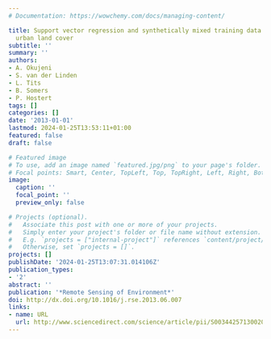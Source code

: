 ```yaml
---
# Documentation: https://wowchemy.com/docs/managing-content/

title: Support vector regression and synthetically mixed training data for quantifying
  urban land cover
subtitle: ''
summary: ''
authors:
- A. Okujeni
- S. van der Linden
- L. Tits
- B. Somers
- P. Hostert
tags: []
categories: []
date: '2013-01-01'
lastmod: 2024-01-25T13:53:11+01:00
featured: false
draft: false

# Featured image
# To use, add an image named `featured.jpg/png` to your page's folder.
# Focal points: Smart, Center, TopLeft, Top, TopRight, Left, Right, BottomLeft, Bottom, BottomRight.
image:
  caption: ''
  focal_point: ''
  preview_only: false

# Projects (optional).
#   Associate this post with one or more of your projects.
#   Simply enter your project's folder or file name without extension.
#   E.g. `projects = ["internal-project"]` references `content/project/deep-learning/index.md`.
#   Otherwise, set `projects = []`.
projects: []
publishDate: '2024-01-25T13:07:31.014106Z'
publication_types:
- '2'
abstract: ''
publication: '*Remote Sensing of Environment*'
doi: http://dx.doi.org/10.1016/j.rse.2013.06.007
links:
- name: URL
  url: http://www.sciencedirect.com/science/article/pii/S0034425713002009
---
```

